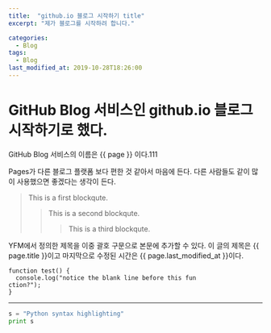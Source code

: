 ```yaml
---
title:  "github.io 블로그 시작하기 title"
excerpt: "제가 블로그를 시작하려 합니다."

categories:
  - Blog
tags:
  - Blog
last_modified_at: 2019-10-28T18:26:00
---
```


# GitHub Blog 서비스인 github.io 블로그 시작하기로 했다.
GitHub Blog 서비스의 이름은 {{ page }} 이다.111

Pages가 다른 블로그 플랫폼 보다 편한 것 같아서 마음에 든다.
다른 사람들도 같이 많이 사용했으면 좋겠다는 생각이 든다.

> This is a first blockqute.
>> This is a second blockqute.
>>> This is a third blockqute.

YFM에서 정의한 제목을 이중 괄호 구문으로 본문에 추가할 수 있다.
이 글의 제목은 {{ page.title }}이고
마지막으로 수정된 시간은 {{ page.last_modified_at }}이다.


```
function test() {
  console.log("notice the blank line before this fun                             ction?");
}
```
---------------------------------------

```python
s = "Python syntax highlighting"
print s
```
